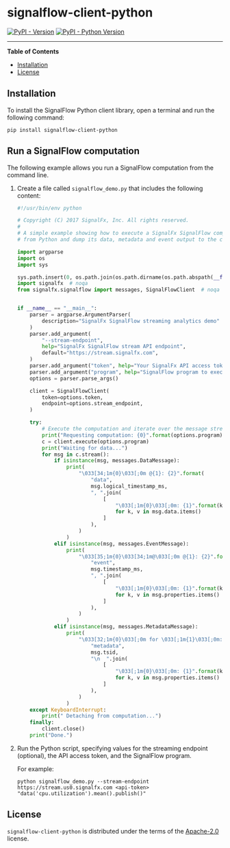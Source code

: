 # signalflow-client-python

[![PyPI - Version](https://img.shields.io/pypi/v/signalflow-client-python.svg)](https://pypi.org/project/signalflow-client-python)
[![PyPI - Python Version](https://img.shields.io/pypi/pyversions/signalflow-client-python.svg)](https://pypi.org/project/signalflow-client-python)

-----

**Table of Contents**

- [Installation](#installation)
- [License](#license)

## Installation

To install the SignalFlow Python client library, open a terminal and run the
following command:

```console
pip install signalflow-client-python
```

## Run a SignalFlow computation

The following example allows you run a SignalFlow computation from the command
line.

1. Create a file called ``signalflow_demo.py`` that includes the following
   content:

   ```python
   #!/usr/bin/env python

   # Copyright (C) 2017 SignalFx, Inc. All rights reserved.
   #
   # A simple example showing how to execute a SignalFx SignalFlow computation
   # from Python and dump its data, metadata and event output to the console.

   import argparse
   import os
   import sys

   sys.path.insert(0, os.path.join(os.path.dirname(os.path.abspath(__file__)), "..", ".."))
   import signalfx  # noqa
   from signalfx.signalflow import messages, SignalFlowClient  # noqa


   if __name__ == "__main__":
       parser = argparse.ArgumentParser(
           description="SignalFx SignalFlow streaming analytics demo"
       )
       parser.add_argument(
           "--stream-endpoint",
           help="SignalFx SignalFlow stream API endpoint",
           default="https://stream.signalfx.com",
       )
       parser.add_argument("token", help="Your SignalFx API access token")
       parser.add_argument("program", help="SignalFlow program to execute")
       options = parser.parse_args()

       client = SignalFlowClient(
           token=options.token,
           endpoint=options.stream_endpoint,
       )

       try:
           # Execute the computation and iterate over the message stream
           print("Requesting computation: {0}".format(options.program))
           c = client.execute(options.program)
           print("Waiting for data...")
           for msg in c.stream():
               if isinstance(msg, messages.DataMessage):
                   print(
                       "\033[34;1m{0}\033[;0m @{1}: {2}".format(
                           "data",
                           msg.logical_timestamp_ms,
                           ", ".join(
                               [
                                   "\033[;1m{0}\033[;0m: {1}".format(k, v)
                                   for k, v in msg.data.items()
                               ]
                           ),
                       )
                   )
               elif isinstance(msg, messages.EventMessage):
                   print(
                       "\033[35;1m{0}\033[34;1m@\033[;0m @{1}: {2}".format(
                           "event",
                           msg.timestamp_ms,
                           ", ".join(
                               [
                                   "\033[;1m{0}\033[;0m: {1}".format(k, v)
                                   for k, v in msg.properties.items()
                               ]
                           ),
                       )
                   )
               elif isinstance(msg, messages.MetadataMessage):
                   print(
                       "\033[32;1m{0}\033[;0m for \033[;1m{1}\033[;0m:\n  {2}".format(
                           "metadata",
                           msg.tsid,
                           "\n  ".join(
                               [
                                   "\033[;1m{0}\033[;0m: {1}".format(k, v)
                                   for k, v in msg.properties.items()
                               ]
                           ),
                       )
                   )
       except KeyboardInterrupt:
           print(" Detaching from computation...")
       finally:
           client.close()
       print("Done.")
   ```

2. Run the Python script, specifying values for the streaming endpoint (optional), the API access token, and the SignalFlow program.

   For example:

   ```console
   python signalflow_demo.py --stream-endpoint https://stream.us0.signalfx.com <api-token> "data('cpu.utilization').mean().publish()"
   ```

## License

`signalflow-client-python` is distributed under the terms of the [Apache-2.0](https://spdx.org/licenses/Apache-2.0.html) license.
